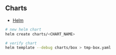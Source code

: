 ## Charts

* [Helm](https://helm.sh/docs)

```bash
# new helm chart
helm create charts/<CHART_NAME>

# verify chart
helm template --debug charts/box > tmp-box.yaml
```
